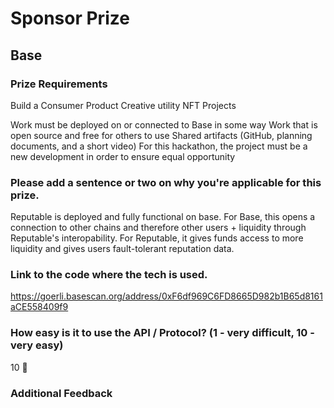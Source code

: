 # Sponsor Prize

## Base

### Prize Requirements

Build a Consumer Product
Creative utility NFT Projects

Work must be deployed on or connected to Base in some way
Work that is open source and free for others to use
Shared artifacts (GitHub, planning documents, and a short video)
For this hackathon, the project must be a new development in order to ensure equal opportunity

### Please add a sentence or two on why you're applicable for this prize.
Reputable is deployed and fully functional on base. For Base, this opens a connection to other chains and therefore other users + liquidity through Reputable's interopability. For Reputable, it gives funds access to more liquidity and gives users fault-tolerant reputation data.

### Link to the code where the tech is used.
https://goerli.basescan.org/address/0xF6df969C6FD8665D982b1B65d8161aCE558409f9

### How easy is it to use the API / Protocol? (1 - very difficult, 10 - very easy)

10 🌟

### Additional Feedback


